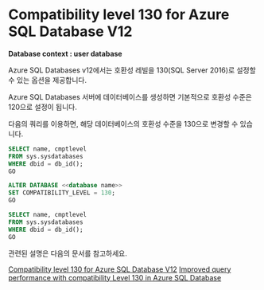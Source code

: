 # Compatibility level 130 for Azure SQL Database V12

**Database context : user database**

Azure SQL Databases v12에서는 호환성 레빌을 130(SQL Server 2016)로 설정할 수 있는 옵션을 제공합니다.

Azure SQL Databases 서버에 데이터베이스를 생성하면 기본적으로 호환성 수준은 120으로 설정이 됩니다.

다음의 쿼리를 이용하면, 해당 데이터베이스의 호환성 수준을 130으로 변경할 수 있습니다.

```SQL
SELECT name, cmptlevel
FROM sys.sysdatabases
WHERE dbid = db_id();
GO

ALTER DATABASE <<database name>>
SET COMPATIBILITY_LEVEL = 130;
GO

SELECT name, cmptlevel
FROM sys.sysdatabases
WHERE dbid = db_id();
GO
```

관련된 설명은 다음의 문서를 참고하세요.

[Compatibility level 130 for Azure SQL Database V12](https://azure.microsoft.com/en-us/updates/compatibility-level-130-for-azure-sql-database-v12/)
[Improved query performance with compatibility Level 130 in Azure SQL Database](https://azure.microsoft.com/en-us/documentation/articles/sql-database-compatibility-level-query-performance-130/)
